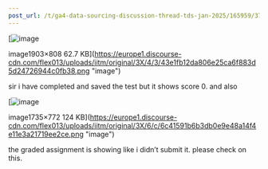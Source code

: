 ```yaml
---
post_url: /t/ga4-data-sourcing-discussion-thread-tds-jan-2025/165959/377
---
```

[![image](https://europe1.discourse-cdn.com/flex013/uploads/iitm/optimized/3X/4/3/43e1fb12da806e25ca6f883d5d24726944c0fb38_2_690x292.png)

image1903×808 62.7 KB](https://europe1.discourse-cdn.com/flex013/uploads/iitm/original/3X/4/3/43e1fb12da806e25ca6f883d5d24726944c0fb38.png "image")

  
sir i have completed and saved the test but it shows score 0. and also  

[![image](https://europe1.discourse-cdn.com/flex013/uploads/iitm/optimized/3X/6/c/6c41591b6b3db0e9e48a14f4e11e3a21719ee2ce_2_690x307.png)

image1735×772 124 KB](https://europe1.discourse-cdn.com/flex013/uploads/iitm/original/3X/6/c/6c41591b6b3db0e9e48a14f4e11e3a21719ee2ce.png "image")

  
the graded assignment is showing like i didn’t submit it. please check on this.